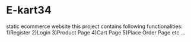 # E-kart34
static ecommerce website
this project contains following functionalities:
1)Register
2)Login
3)Product Page
4)Cart Page
5)Place Order Page
etc ...
